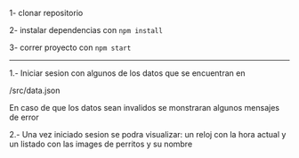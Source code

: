 1- clonar repositorio

2- instalar dependencias con `npm install`

3- correr proyecto con `npm start`

---

1.- Iniciar sesion con algunos de los datos que se encuentran en

/src/data.json

En caso de que los datos sean invalidos se monstraran algunos mensajes de error

2.- Una vez iniciado sesion se podra visualizar:
un reloj con la hora actual y
un listado con las images de perritos y su nombre